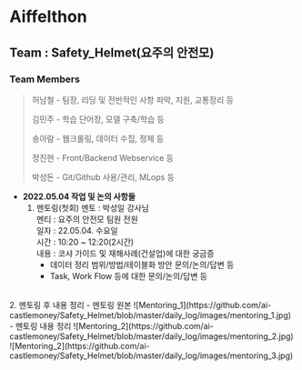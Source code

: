 # Aiffelthon
## Team : Safety_Helmet(요주의 안전모)
### Team Members
> 허남철 - 팀장, 리딩 및 전반적인 사항 파악, 지원, 교통정리 등
>
> 김민주 - 학습 단어장, 모델 구축/학습 등
>
> 송아람 - 웹크롤링, 데이터 수집, 정제 등
>
> 정진현 - Front/Backend Webservice 등
>
> 박성돈 - Git/Github 사용/관리, MLops 등

- __2022.05.04 작업 및 논의 사항들__
    1. 멘토링(첫회)
    멘토 : 박성일 강사님  
    멘티 : 요주의 안전모 팀원 전원  
    일자 : 22.05.04. 수요일  
    시간 : 10:20 ~ 12:20(2시간)  
    내용 : 코샤 가이드 및 재해사례(건설업)에 대한 궁금증  
        - 데이터 정리 범위/방법/테이블화 방안 문의/논의/답변 등  
        - Task, Work Flow 등에 대한 문의/논의/답변 등  
<br>
    2. 멘토링 후 내용 정리
        - 멘토링 원본
    ![Mentoring_1](https://github.com/ai-castlemoney/Safety_Helmet/blob/master/daily_log/images/mentoring_1.jpg)
    <br>
        - 멘토링 내용 정리
    ![Mentoring_2](https://github.com/ai-castlemoney/Safety_Helmet/blob/master/daily_log/images/mentoring_2.jpg)
    ![Mentoring_2](https://github.com/ai-castlemoney/Safety_Helmet/blob/master/daily_log/images/mentoring_3.jpg)

